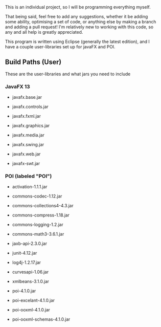 This is an individual project, so I will be programming everything myself.

That being said, feel free to add any suggestions, whether it be adding some ability, optimising a set of code, or anything else by making a branch and adding a pull request! I'm relatively new to working with this code, so any and all help is greatly appreciated.

This program is written using Eclipse (generally the latest edition), and I have a couple user-libraries set up for javaFX and POI.

## Build Paths (User)
These are the user-libraries and what jars you need to include
### JavaFX 13

* javafx.base.jar

* javafx.controls.jar

* javafx.fxml.jar

* javafx.graphics.jar

* javafx.media.jar

* javafx.swing.jar

* javafx.web.jar

* javafx-swt.jar

### POI (labeled "POI")
* activation-1.1.1.jar

* commons-codec-1.12.jar

* commons-collections4-4.3.jar

* commons-compress-1.18.jar

* commons-logging-1.2.jar

* commons-math3-3.6.1.jar

* jaxb-api-2.3.0.jar

* junit-4.12.jar

* log4j-1.2.17.jar

* curvesapi-1.06.jar

* xmlbeans-3.1.0.jar

* poi-4.1.0.jar

* poi-excelant-4.1.0.jar

* poi-ooxml-4.1.0.jar

* poi-ooxml-schemas-4.1.0.jar
